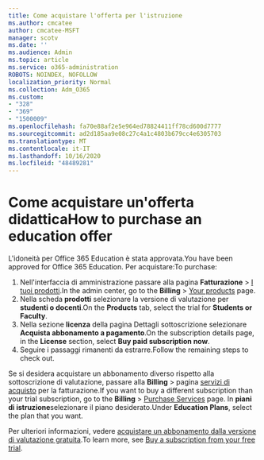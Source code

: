 ```yaml
---
title: Come acquistare l'offerta per l'istruzione
ms.author: cmcatee
author: cmcatee-MSFT
manager: scotv
ms.date: ''
ms.audience: Admin
ms.topic: article
ms.service: o365-administration
ROBOTS: NOINDEX, NOFOLLOW
localization_priority: Normal
ms.collection: Adm_O365
ms.custom:
- "328"
- "369"
- "1500009"
ms.openlocfilehash: fa70e88af2e5e964ed78824411ff78cd600d7777
ms.sourcegitcommit: ad2d185aa9e08c27c4a1c4803b679cc4e6305703
ms.translationtype: MT
ms.contentlocale: it-IT
ms.lasthandoff: 10/16/2020
ms.locfileid: "48489281"
---
```

# <a name="how-to-purchase-an-education-offer"></a><span data-ttu-id="d2f48-102">Come acquistare un'offerta didattica</span><span class="sxs-lookup"><span data-stu-id="d2f48-102">How to purchase an education offer</span></span>

<span data-ttu-id="d2f48-103">L'idoneità per Office 365 Education è stata approvata.</span><span class="sxs-lookup"><span data-stu-id="d2f48-103">You have been approved for Office 365 Education.</span></span> <span data-ttu-id="d2f48-104">Per acquistare:</span><span class="sxs-lookup"><span data-stu-id="d2f48-104">To purchase:</span></span>
  
1. <span data-ttu-id="d2f48-105">Nell'interfaccia di amministrazione passare alla pagina **Fatturazione** \> [I tuoi prodotti](https://go.microsoft.com/fwlink/p/?linkid=842054).</span><span class="sxs-lookup"><span data-stu-id="d2f48-105">In the admin center, go to the **Billing** \> [Your products](https://go.microsoft.com/fwlink/p/?linkid=842054) page.</span></span>
2. <span data-ttu-id="d2f48-106">Nella scheda **prodotti** selezionare la versione di valutazione per **studenti o docenti**.</span><span class="sxs-lookup"><span data-stu-id="d2f48-106">On the **Products** tab, select the trial for **Students or Faculty**.</span></span>
3. <span data-ttu-id="d2f48-107">Nella sezione **licenza** della pagina Dettagli sottoscrizione selezionare **Acquista abbonamento a pagamento**.</span><span class="sxs-lookup"><span data-stu-id="d2f48-107">On the subscription details page, in the **License** section, select **Buy paid subscription now**.</span></span>
4. <span data-ttu-id="d2f48-108">Seguire i passaggi rimanenti da estrarre.</span><span class="sxs-lookup"><span data-stu-id="d2f48-108">Follow the remaining steps to check out.</span></span>

<span data-ttu-id="d2f48-109">Se si desidera acquistare un abbonamento diverso rispetto alla sottoscrizione di valutazione, passare alla **Billing** \> pagina [servizi di acquisto](https://go.microsoft.com/fwlink/p/?linkid=868433) per la fatturazione.</span><span class="sxs-lookup"><span data-stu-id="d2f48-109">If you want to buy a different subscription than your trial subscription, go to the **Billing** \> [Purchase Services](https://go.microsoft.com/fwlink/p/?linkid=868433) page.</span></span> <span data-ttu-id="d2f48-110">In **piani di istruzione**selezionare il piano desiderato.</span><span class="sxs-lookup"><span data-stu-id="d2f48-110">Under **Education Plans**, select the plan that you want.</span></span>

<span data-ttu-id="d2f48-111">Per ulteriori informazioni, vedere [acquistare un abbonamento dalla versione di valutazione gratuita](https://docs.microsoft.com/microsoft-365/commerce/try-or-buy-microsoft-365#buy-a-subscription-from-your-free-trial).</span><span class="sxs-lookup"><span data-stu-id="d2f48-111">To learn more, see [Buy a subscription from your free trial](https://docs.microsoft.com/microsoft-365/commerce/try-or-buy-microsoft-365#buy-a-subscription-from-your-free-trial).</span></span>